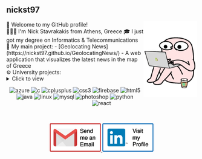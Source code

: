 <h2> nickst97 </h2>
<img src="/media/StressedCoffeeSticker.gif" align="right" height="200">
🎉 Welcome to my GitHub profile!
<br/>
👨🏻‍💻 I'm Nick Stavrakakis from Athens, Greece
🎓 I just got my degree on Informatics & Telecommunications
<br/>
🚀 My main project:
- [Geolocating News](https://nickst97.github.io/GeolocatingNews/) - A web application that visualizes the latest news in the map of Greece
<br/>
⚙️ University projects:
<details>
   <summary> Click to view </summary>
   * Data Mining: [Sentiment_Analysis](https://github.com/nickst97/Sentiment_Analysis)
   * Human-Computer Interaction: [Redesigning_Eudoxus](https://github.com/nickst97/Redesigning_Eudoxus)
   * Object-Oriented Programming: [Carbon_Isotope_Simulation](https://github.com/nickst97/Carbon_Isotope_Simulation)
   * Technologies of Internet Applications: [Online_Auction_Website](https://github.com/nickst97/Online_Auction_Website)
   * Software Development: [Join_Query_Optimization-SIGMOD2018](https://github.com/nickst97/Join_Query_Optimization-SIGMOD2018)
   * Programming Systems: [Bitcoin_Transactions](https://github.com/nickst97/Bitcoin_Transactions) / [Simplified_Dropbox](https://github.com/nickst97/Simplified_Dropbox)
   * Operating Systems: [Transaction_System](https://github.com/nickst97/Transaction_System) / [Record_Search_Tree](https://github.com/nickst97/Record_Search_Tree) / [Port_Simulation](https://github.com/nickst97/Port_Simulation)
   * Compilers: [LL1_Calculator_Parser](https://github.com/nickst97/LL1_Calculator_Parser) / [Translator_to_Java](https://github.com/nickst97/Translator_to_Java) / [MiniJava_Static_Checking](https://github.com/nickst97/MiniJava_Static_Checking)
</details>
<p align="center"> 
   <img src="https://www.vectorlogo.zone/logos/microsoft_azure/microsoft_azure-icon.svg" alt="azure" width="40" height="40" />
   <img src="https://devicons.github.io/devicon/devicon.git/icons/c/c-original.svg" alt="c" width="40" height="40" />
   <img src="https://devicons.github.io/devicon/devicon.git/icons/cplusplus/cplusplus-original.svg" alt="cplusplus" width="40" height="40" /> 
   <img src="https://devicons.github.io/devicon/devicon.git/icons/css3/css3-original-wordmark.svg" alt="css3" width="40" height="40" /> 
   <img src="https://www.vectorlogo.zone/logos/firebase/firebase-icon.svg" alt="firebase" width="40" height="40" /> 
   <img src="https://devicons.github.io/devicon/devicon.git/icons/html5/html5-original-wordmark.svg" alt="html5" width="40" height="40" />
   <img src="https://devicons.github.io/devicon/devicon.git/icons/java/java-original-wordmark.svg" alt="java" width="40" height="40" /> 
   <img src="https://devicons.github.io/devicon/devicon.git/icons/linux/linux-original.svg" alt="linux" width="40" height="40" /> 
   <img src="https://devicons.github.io/devicon/devicon.git/icons/mysql/mysql-original-wordmark.svg" alt="mysql" width="40" height="40" /> 
   <img src="https://devicons.github.io/devicon/devicon.git/icons/photoshop/photoshop-plain.svg" alt="photoshop" width="40" height="40" /> 
   <img src="https://devicons.github.io/devicon/devicon.git/icons/python/python-original.svg" alt="python" width="40" height="40" /> 
   <img src="https://devicons.github.io/devicon/devicon.git/icons/react/react-original-wordmark.svg" alt="react" width="40" height="40" />
</p>
<br/>
<p align="center"> 
   <a href="https://www.w3schools.com">
   <img src="/media/gmail_badge.png" alt="azure"  height="75" />
   </a>
   <a href="https://www.w3schools.com">
   <img src="/media/linkedin_badge.png" alt="azure"  height="75"  />
   </a>
</p>
